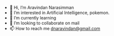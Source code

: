 - 👋 Hi, I’m Aravindan Narasimman
- 👀 I’m interested in Artificial Intelligence, pokemon.
- 🌱 I’m currently learning 
- 💞️ I’m looking to collaborate on mail
- 📫 How to reach me dnaravindan@gmail.com

<!---
dnaravindan/dnaravindan is a ✨ special ✨ repository because its `README.md` (this file) appears on your GitHub profile.
You can click the Preview link to take a look at your changes.
--->
